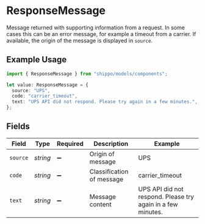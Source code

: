 # ResponseMessage

Message returned with supporting information from a request. In some cases this can be an error message, 
for example a timeout from a carrier. If available, the origin of the message is displayed in `source`.

## Example Usage

```typescript
import { ResponseMessage } from "shippo/models/components";

let value: ResponseMessage = {
  source: "UPS",
  code: "carrier_timeout",
  text: "UPS API did not respond. Please try again in a few minutes.",
};
```

## Fields

| Field                                                       | Type                                                        | Required                                                    | Description                                                 | Example                                                     |
| ----------------------------------------------------------- | ----------------------------------------------------------- | ----------------------------------------------------------- | ----------------------------------------------------------- | ----------------------------------------------------------- |
| `source`                                                    | *string*                                                    | :heavy_minus_sign:                                          | Origin of message                                           | UPS                                                         |
| `code`                                                      | *string*                                                    | :heavy_minus_sign:                                          | Classification of message                                   | carrier_timeout                                             |
| `text`                                                      | *string*                                                    | :heavy_minus_sign:                                          | Message content                                             | UPS API did not respond. Please try again in a few minutes. |